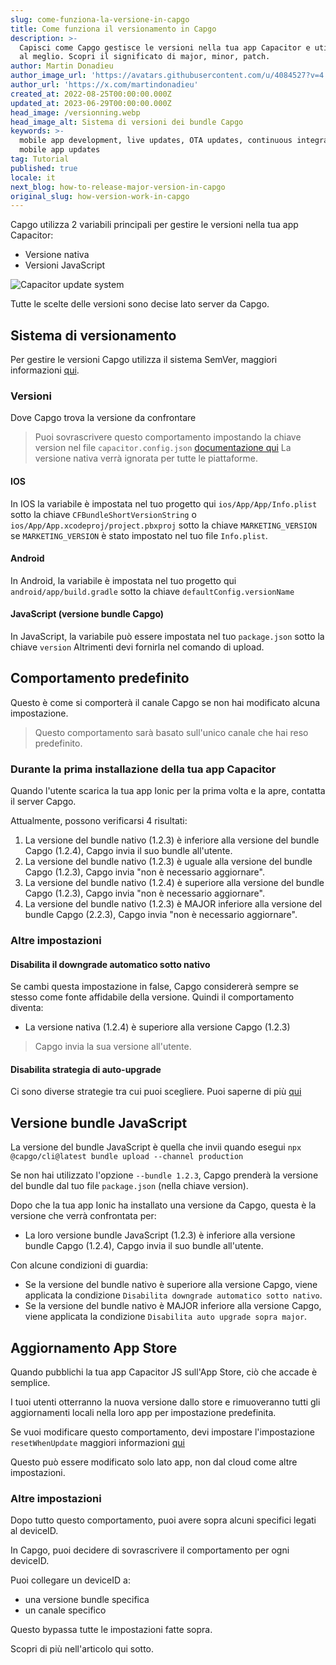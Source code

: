 ```yaml
---
slug: come-funziona-la-versione-in-capgo
title: Come funziona il versionamento in Capgo
description: >-
  Capisci come Capgo gestisce le versioni nella tua app Capacitor e utilizzalo
  al meglio. Scopri il significato di major, minor, patch.
author: Martin Donadieu
author_image_url: 'https://avatars.githubusercontent.com/u/4084527?v=4'
author_url: 'https://x.com/martindonadieu'
created_at: 2022-08-25T00:00:00.000Z
updated_at: 2023-06-29T00:00:00.000Z
head_image: /versionning.webp
head_image_alt: Sistema di versioni dei bundle Capgo
keywords: >-
  mobile app development, live updates, OTA updates, continuous integration,
  mobile app updates
tag: Tutorial
published: true
locale: it
next_blog: how-to-release-major-version-in-capgo
original_slug: how-version-work-in-capgo
---
```

Capgo utilizza 2 variabili principali per gestire le versioni nella tua app Capacitor:
  - Versione nativa
  - Versioni JavaScript

<div class="mx-auto" style="width:100%;">
  <img src="/graph_capgo.webp" alt="Capacitor update system">
</div>

Tutte le scelte delle versioni sono decise lato server da Capgo.

## Sistema di versionamento

Per gestire le versioni Capgo utilizza il sistema SemVer, maggiori informazioni [qui](https://semver.org/).

### Versioni

Dove Capgo trova la versione da confrontare

  > Puoi sovrascrivere questo comportamento impostando la chiave version nel file `capacitor.config.json` [documentazione qui](/docs/plugin/settings/#version)
  > La versione nativa verrà ignorata per tutte le piattaforme.

#### IOS

In IOS la variabile è impostata nel tuo progetto qui `ios/App/App/Info.plist` sotto la chiave `CFBundleShortVersionString` o `ios/App/App.xcodeproj/project.pbxproj` sotto la chiave `MARKETING_VERSION` se `MARKETING_VERSION` è stato impostato nel tuo file `Info.plist`.

#### Android

In Android, la variabile è impostata nel tuo progetto qui `android/app/build.gradle` sotto la chiave `defaultConfig.versionName`

#### JavaScript (versione bundle Capgo)

In JavaScript, la variabile può essere impostata nel tuo `package.json` sotto la chiave `version`
Altrimenti devi fornirla nel comando di upload.

## Comportamento predefinito

Questo è come si comporterà il canale Capgo se non hai modificato alcuna impostazione.

> Questo comportamento sarà basato sull'unico canale che hai reso predefinito.

### Durante la prima installazione della tua app Capacitor
Quando l'utente scarica la tua app Ionic per la prima volta e la apre, contatta il server Capgo.

Attualmente, possono verificarsi 4 risultati:
1. La versione del bundle nativo (1.2.3) è inferiore alla versione del bundle Capgo (1.2.4), Capgo invia il suo bundle all'utente.
2. La versione del bundle nativo (1.2.3) è uguale alla versione del bundle Capgo (1.2.3), Capgo invia "non è necessario aggiornare".
3. La versione del bundle nativo (1.2.4) è superiore alla versione del bundle Capgo (1.2.3), Capgo invia "non è necessario aggiornare".
4. La versione del bundle nativo (1.2.3) è MAJOR inferiore alla versione del bundle Capgo (2.2.3), Capgo invia "non è necessario aggiornare".

### Altre impostazioni

#### Disabilita il downgrade automatico sotto nativo

Se cambi questa impostazione in false, Capgo considererà sempre se stesso come fonte affidabile della versione.
Quindi il comportamento diventa:
- La versione nativa (1.2.4) è superiore alla versione Capgo (1.2.3)

> Capgo invia la sua versione all'utente.

#### Disabilita strategia di auto-upgrade

Ci sono diverse strategie tra cui puoi scegliere. Puoi saperne di più [qui](/docs/cli/commands/#disable-updates-strategy)

## Versione bundle JavaScript

La versione del bundle JavaScript è quella che invii quando esegui `npx @capgo/cli@latest bundle upload --channel production`

Se non hai utilizzato l'opzione `--bundle 1.2.3`, Capgo prenderà la versione del bundle dal tuo file `package.json` (nella chiave version).

Dopo che la tua app Ionic ha installato una versione da Capgo, questa è la versione che verrà confrontata per:
- La loro versione bundle JavaScript (1.2.3) è inferiore alla versione bundle Capgo (1.2.4), Capgo invia il suo bundle all'utente.

Con alcune condizioni di guardia:
- Se la versione del bundle nativo è superiore alla versione Capgo, viene applicata la condizione `Disabilita downgrade automatico sotto nativo`.
- Se la versione del bundle nativo è MAJOR inferiore alla versione Capgo, viene applicata la condizione `Disabilita auto upgrade sopra major`.

## Aggiornamento App Store

Quando pubblichi la tua app Capacitor JS sull'App Store, ciò che accade è semplice.

I tuoi utenti otterranno la nuova versione dallo store e rimuoveranno tutti gli aggiornamenti locali nella loro app per impostazione predefinita.

Se vuoi modificare questo comportamento, devi impostare l'impostazione `resetWhenUpdate` maggiori informazioni [qui](/docs/plugin/api#settings)

Questo può essere modificato solo lato app, non dal cloud come altre impostazioni.

### Altre impostazioni

Dopo tutto questo comportamento, puoi avere sopra alcuni specifici legati al deviceID.

In Capgo, puoi decidere di sovrascrivere il comportamento per ogni deviceID.

Puoi collegare un deviceID a:
- una versione bundle specifica
- un canale specifico

Questo bypassa tutte le impostazioni fatte sopra.

Scopri di più nell'articolo qui sotto.
